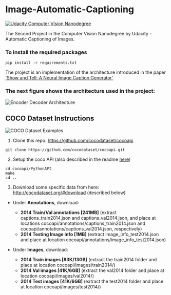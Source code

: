 # Image-Automatic-Captioning

[![Udacity Computer Vision Nanodegree](http://tugan0329.bitbucket.io/imgs/github/cvnd.svg)](https://www.udacity.com/course/computer-vision-nanodegree--nd891)

The Second Project in the Computer Vision Nanodegree by Udacity - Automatic Captioning of Images. 

### To install the required packages

```
pip install -r requirements.txt

```

The project is an implementation of the architecture introduced in the paper ['Show and Tell: A Neural Image Caption Generator'](https://arxiv.org/abs/1411.4555)

 
### The next figure shows the architecture used in the project: 

![Encoder Decoder Architecture](https://github.com/AhmedNasr7/Image-Automatic-Captioning/blob/master/images/encoder-decoder.png)


## COCO Dataset Instructions  

![COCO Dataset Examples](https://github.com/AhmedNasr7/Image-Automatic-Captioning/blob/master/images/coco-examples.jpg)


1. Clone this repo: https://github.com/cocodataset/cocoapi  
```
git clone https://github.com/cocodataset/cocoapi.git  
```

2. Setup the coco API (also described in the readme [here](https://github.com/cocodataset/cocoapi)) 
```
cd cocoapi/PythonAPI  
make  
cd ..
```

3. Download some specific data from here: http://cocodataset.org/#download (described below)

* Under **Annotations**, download:
  * **2014 Train/Val annotations [241MB]** (extract captions_train2014.json and captions_val2014.json, and place at locations cocoapi/annotations/captions_train2014.json and cocoapi/annotations/captions_val2014.json, respectively)  
  * **2014 Testing Image info [1MB]** (extract image_info_test2014.json and place at location cocoapi/annotations/image_info_test2014.json)

* Under **Images**, download:
  * **2014 Train images [83K/13GB]** (extract the train2014 folder and place at location cocoapi/images/train2014/)
  * **2014 Val images [41K/6GB]** (extract the val2014 folder and place at location cocoapi/images/val2014/)
  * **2014 Test images [41K/6GB]** (extract the test2014 folder and place at location cocoapi/images/test2014/)






